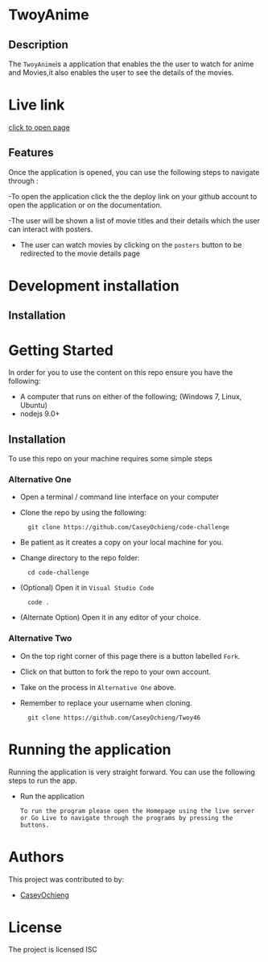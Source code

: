 # TwoyAnime

## Description

The ``TwoyAnime``is a application that enables the the user to watch for anime and Movies,it also enables the user to see the details of the movies.              



# Live link
 [click to open page](http://twoy46.vercel.app/)

## Features


Once the application is opened, you can use the following steps to navigate through :

-To open the application click the the deploy link on your github account to open the application or on the documentation.

-The user will be shown a list of movie titles and their details which the user can interact with posters.


- The user can watch  movies by clicking on the ```posters``` button to be redirected to the movie details page



# Development installation


## Installation
# Getting Started
In order for you to use the content on this repo ensure you have the following:

- A computer that runs on either of the following; (Windows 7, Linux, Ubuntu)
- nodejs 9.0+

## Installation

To use this repo on your machine requires some simple steps

### Alternative One

- Open a terminal / command line interface on your computer
- Clone the repo by using the following:

        git clone https://github.com/CaseyOchieng/code-challenge

- Be patient as it creates a copy on your local machine for you.
- Change directory to the repo folder:

        cd code-challenge

- (Optional) Open it in ``Visual Studio Code``

        code .

- (Alternate Option) Open it in any editor of your choice.


### Alternative Two

- On the top right corner of this page there is a button labelled ``Fork``.
- Click on that button to fork the repo to your own account.
- Take on the process in ``Alternative One`` above.
- Remember to replace your username when cloning.

        git clone https://github.com/CaseyOchieng/Twoy46


# Running the application

Running the application is very straight forward. You can use the following steps to run the app.

- Run the application
      
      To run the program please open the Homepage using the live server or Go Live to navigate through the programs by pressing the buttons.

     
      

# Authors
This project was contributed to by:
- [CaseyOchieng](https://github.com/caseyochieng/)

# License
The project is licensed ISC

